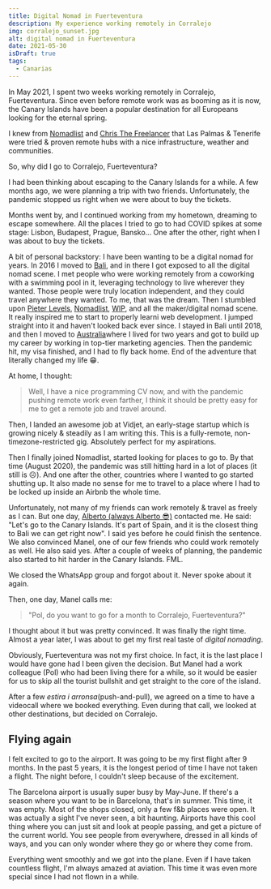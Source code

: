 ```yaml
---
title: Digital Nomad in Fuerteventura
description: My experience working remotely in Corralejo
img: corralejo_sunset.jpg
alt: digital nomad in Fuerteventura
date: 2021-05-30
isDraft: true
tags: 
  - Canarias
---
```


In May 2021, I spent two weeks working remotely in Corralejo, Fuerteventura. Since even before remote work was as booming as it is now, the Canary Islands have been a popular destination for all Europeans looking for the eternal spring.

I knew from [Nomadlist](https://nomadlist.com/las-palmas) and [Chris The Freelancer](https://www.youtube.com/watch?v=DV1sjEV-PIQ) that Las Palmas & Tenerife were tried & proven remote hubs with a nice infrastructure, weather and communities.

So, why did I go to Corralejo, Fuerteventura?

I had been thinking about escaping to the Canary Islands for a while. A few months ago, we were planning a trip with two friends. Unfortunately, the pandemic stopped us right when we were about to buy the tickets.

Months went by, and I continued working from my hometown, dreaming to escape somewhere. All the places I tried to go to had COVID spikes at some stage: Lisbon, Budapest, Prague, Bansko... One after the other, right when I was about to buy the tickets.

A bit of personal backstory: I have been wanting to be a digital nomad for years. In 2016 I moved to [Bali](/blog/tag/bali), and in there I got exposed to all the digital nomad scene. I met people who were working remotely from a coworking with a swimming pool in it, leveraging technology to live wherever they wanted. Those people were truly location independent, and they could travel anywhere they wanted. To me, that was the dream. Then I stumbled upon [Pieter Levels](https://www.youtube.com/watch?v=6reLWfFNer0), [Nomadlist](https://nomadlist.com/), [WIP](https://wip.co/), and all the maker/digital nomad scene. It really inspired me to start to properly learni web development. I jumped straight into it and haven't looked back ever since. I stayed in Bali until 2018, and then I moved to [Australia](/blog/tag/australia)where I lived for two years and got to build up my career by working in top-tier marketing agencies. Then the pandemic hit, my visa finished, and I had to fly back home. End of the adventure that literally changed my life 😁.

At home, I thought:

> Well, I have a nice programming CV now, and with the pandemic pushing remote work even farther, I think it should be pretty easy for me to get a remote job and travel around.

Then, I landed an awesome job at Vidjet, an early-stage startup which is growing nicely & steadily as I am writing this. This is a fully-remote, non-timezone-restricted gig. Absolutely perfect for my aspirations.


Then I finally joined Nomadlist, started looking for places to go to. By that time (August 2020), the pandemic was still hitting hard in a lot of places (it still is ☹️). And one after the other, countries where I wanted to go started shutting up. It also made no sense for me to travel to a place where I had to be locked up inside an Airbnb the whole time.

Unfortunately, not many of my friends can work remotely & travel as freely as I can. But one day, [Alberto (always Alberto 😎)](/blog/bali-story-1#enter-mr-alberto-bapak-garcia) contacted me. He said: "Let's go to the Canary Islands. It's part of Spain, and it is the closest thing to Bali we can get right now". I said yes before he could finish the sentence. We also convinced Manel, one of our few friends who could work remotely as well. He also said yes. After a couple of weeks of planning, the pandemic also started to hit harder in the Canary Islands. FML.

We closed the WhatsApp group and forgot about it. Never spoke about it again.

Then, one day, Manel calls me:

> "Pol, do you want to go for a month to Corralejo, Fuerteventura?"

I thought about it but was pretty convinced. It was finally the right time. Almost a year later, I was about to get my first real taste of *digital nomading*.

Obviously, Fuerteventura was not my first choice. In fact, it is the last place I would have gone had I been given the decision. But Manel had a work colleague (Pol) who had been living there for a while, so it would be easier for us to skip all the tourist bullshit and get straight to the core of the island.

After a few *estira i arronsa*(push-and-pull), we agreed on a time to have a videocall where we booked everything. Even during that call, we looked at other destinations, but decided on Corralejo.

## Flying again

I felt excited to go to the airport. It was going to be my first flight after 9 months. In the past 5 years, it is the longest period of time I have not taken a flight. The night before, I couldn't sleep because of the excitement.

The Barcelona airport is usually super busy by May-June. If there's a season where you want to be in Barcelona, that's in summer. This time, it was empty. Most of the shops closed, only a few f&b places were open. It was actually a sight I've never seen, a bit haunting. Airports have this cool thing where you can just sit and look at people passing, and get a picture of the current world. You see people from everywhere, dressed in all kinds of ways, and you can only wonder where they go or where they come from. 

Everything went smoothly and we got into the plane. Even if I have taken countless flight, I'm always amazed at aviation. This time it was even more special since I had not flown in a while.


